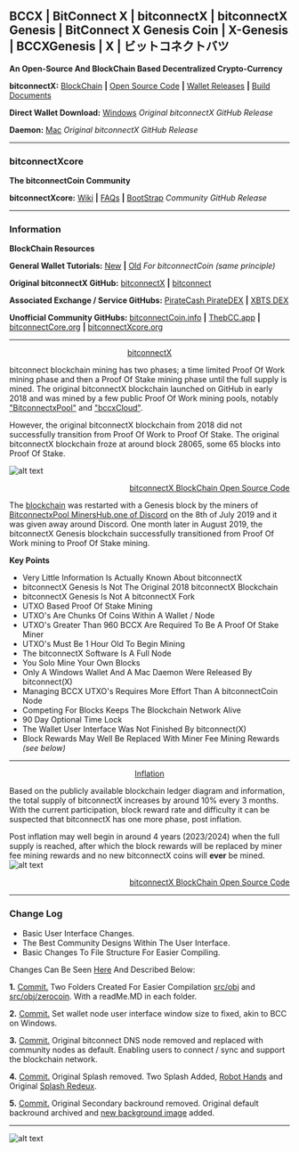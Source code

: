 ## BCCX **|** BitConnect X **|** bitconnectX **|** bitconnectX Genesis **|** BitConnect X Genesis Coin **|** X-Genesis **|** BCCXGenesis **|** X **|** ビットコネクトバツ

**An Open-Source And BlockChain Based Decentralized Crypto-Currency**

**bitconnectX:** [BlockChain](https://chainz.cryptoid.info/bccx "BlockChain") **|** [Open Source Code](https://github.com/bitconnectcoin/bitconnectx/tree/master/src "Open Source Code") **|** [Wallet Releases](https://github.com/bitconnectcoin/bitconnectx/tree/master/wallet "Wallet Releases") **|** [Build Documents](https://github.com/bitconnectcoin/bitconnectx/tree/master/doc "Build Documents")

**Direct Wallet Download:** [Windows](https://github.com/bitconnectcoin/bitconnectx/blob/master/wallet/bitconnectx-qt.exe?raw=true "Windows") *Original bitconnectX GitHub Release*

**Daemon:** [Mac](https://github.com/bitconnectcoin/bitconnectx/blob/master/wallet/bitconnectxd?raw=true "Mac") *Original bitconnectX GitHub Release*

---

### bitconnectXcore

**The bitconnectCoin Community**

**bitconnectXcore:** [Wiki](https://github.com/bitconnectCore/bitconnectCoin/wiki "Wiki") **|** [FAQs](https://discord.gg/JxMNabw "FAQs") **|** [BootStrap](https://github.com/bitconnectXcore/bitconnectX-Genesis-blockchain-bootstrap "BootStrap") *Community GitHub Release*

---

### Information

**BlockChain Resources**

**General Wallet Tutorials:** [New](https://youtu.be/RTieeNXGNrE "New Wallet Tutorial") **|** [Old](https://youtu.be/OFPNmYAQYdw "Old Wallet Tutorial") *For bitconnectCoin (same principle)*

**Original bitconnectX GitHub:** [bitconnectX](https://github.com/bitconnectCoin/bitconnectX/ "bitconnectX") **|**  [bitconnect](https://github.com/bitconnectCoin/bitconnectCoin/ "bitconnectCoin")  

**Associated Exchange / Service GitHubs:** [PirateCash PirateDEX](https://github.com/piratecash/pirate-dex/releases "PirateCash PirateDEX") **|** [XBTS DEX](https://github.com/XBTS/xbts-ui/releases "PirateCash PirateDEX")

**Unofficial Community GitHubs:** [bitconnectCoin.info](https://github.com/bitconnectcoininfo/ "bitconnectCoin.info")  **|**  [ThebCC.app](https://github.com/ThebCC/ "ThebCC.app")  **|**  [bitconnectCore.org](https://github.com/bitconnectCore/ "bitconnectCore.org")  **|**  [bitconnectXcore.org](https://github.com/bitconnectXcore/ "bitconnectXcore.org")

---

[<p align="center">bitconnectX</p>](https://chainz.cryptoid.info/bccx/#!crypto "bitconnectX")

bitconnect blockchain mining has two phases; a time limited Proof Of Work mining phase and then a Proof Of Stake mining phase until the full supply is mined. The original bitconnectX blockchain launched on GitHub in early 2018 and was mined by a few public Proof Of Work mining pools, notably ["BitconnectxPool"](https://twitter.com/BitconnectxPool "BitconnectxPool") and ["bccxCloud"](https://twitter.com/bccxCloud "bccxCloud").

However, the original bitconnectX blockchain from 2018 did not successfully transition from Proof Of Work to Proof Of Stake. The original bitconnectX blockchain froze at around block 28065, some 65 blocks into Proof Of Stake.

![alt text](https://cdn.discordapp.com/attachments/643796993314914304/689900984822136932/pow_end.PNG "Proof Of Work Mining End")
[<p align="right">bitconnectX BlockChain Open Source Code</p>](https://github.com/bitconnectcoin/bitconnectx/blob/master/src/main.h "bitconnectX BlockChain Open Source Code")

The [blockchain](https://chainz.cryptoid.info/bccx/#!crypto "Blockchain") was restarted with a Genesis block by the miners of [BitconnectxPool MinersHub.one of Discord](https://discord.gg/xu2eQhw) on the 8th of July 2019 and it was given away around Discord. One month later in August 2019, the bitconnectX Genesis blockchain successfully transitioned from Proof Of Work mining to Proof Of Stake mining.

**Key Points**
- Very Little Information Is Actually Known About bitconnectX
- bitconnectX Genesis Is Not The Original 2018 bitconnectX Blockchain
- bitconnectX Genesis Is Not A bitconnectX Fork
- UTXO Based Proof Of Stake Mining
- UTXO's Are Chunks Of Coins Within A Wallet / Node
- UTXO's Greater Than 960 BCCX Are Required To Be A Proof Of Stake Miner
- UTXO's Must Be 1 Hour Old To Begin Mining
- The bitconnectX Software Is A Full Node
- You Solo Mine Your Own Blocks
- Only A Windows Wallet And A Mac Daemon Were Released By bitconnect(X)
- Managing BCCX UTXO's Requires More Effort Than A bitconnectCoin Node
- Competing For Blocks Keeps The Blockchain Network Alive
- 90 Day Optional Time Lock
- The Wallet User Interface Was Not Finished By bitconnect(X)
- Block Rewards May Well Be Replaced With Miner Fee Mining Rewards *(see below)*

---

[<p align="center">Inflation</p>](https://chainz.cryptoid.info/bccx/#@inflation "Inflation")
Based on the publicly available blockchain ledger diagram and information, the total supply of bitconnectX increases by around 10% every 3 months. With the current participation, block reward rate and difficulty it can be suspected that bitconnectX has one more phase, post inflation. 

Post inflation may well begin in around 4 years (2023/2024) when the full supply is reached, after which the block rewards will be replaced by miner fee mining rewards and no new bitconnectX coins will **ever** be mined.
![alt text](https://cdn.discordapp.com/attachments/643796993314914304/689907876537565237/xinflation.png "Inflation")
[<p align="right">bitconnectX BlockChain Open Source Code</p>](https://github.com/bitconnectcoin/bitconnectx/blob/master/src/main.cpp "bitconnectX BlockChain Open Source Code")

---

### Change Log

- Basic User Interface Changes.
- The Best Community Designs Within The User Interface.
- Basic Changes To File Structure For Easier Compiling.

Changes Can Be Seen [Here](https://github.com/bitconnectXcore/bitconnectX-Genesis/commits/master "Commits") And Described Below:

**1.** [Commit.](https://github.com/bitconnectXcore/bitconnectX-Genesis/commit/165357426514d18a30135b6d542ef12a8502cebb "Commit") Two Folders Created For Easier Compilation [src/obj](https://github.com/bitconnectXcore/bitconnectX-Genesis/tree/master/src/obj "obj Folder") and [src/obj/zerocoin](https://github.com/bitconnectXcore/bitconnectX-Genesis/tree/master/src/obj/zerocoin "zerocoin Folder"). With a readMe.MD in each folder.

**2.** [Commit.](https://github.com/bitconnectXcore/bitconnectX-Genesis/commit/8f6908cf79f9e7f44524f99a37cd12e13ec69a2d "Commit") Set wallet node user interface window size to fixed, akin to BCC on Windows.

**3.** [Commit.](https://github.com/bitconnectXcore/bitconnectX-Genesis/commit/93277640ff9d6bcb8504962c4595ffe2ab6a795c "Commit") Original bitconnect DNS node removed and replaced with community nodes as default. Enabling users to connect / sync and support the blockchain network.

**4.** [Commit.](https://github.com/bitconnectXcore/bitconnectX-Genesis/commit/93277640ff9d6bcb8504962c4595ffe2ab6a795c "Commit") Original Splash removed. Two Splash Added, [Robot Hands](https://github.com/bitconnectXcore/bitconnectX-Genesis/blob/master/src/qt/res/images/splash3.png "Robot Hands") and Original [Splash Redeux](https://github.com/bitconnectXcore/bitconnectX-Genesis/blob/master/src/qt/res/images/splash4.png "Splash Redeux").

**5.** [Commit.](https://github.com/bitconnectXcore/bitconnectX-Genesis/commit/93277640ff9d6bcb8504962c4595ffe2ab6a795c "Commit") Original Secondary backround removed. Original default backround archived and [new background image](https://github.com/bitconnectXcore/bitconnectX-Genesis/blob/master/src/qt/res/images/bkg.png "new background image") added.

---

![alt text](https://cdn.discordapp.com/attachments/643796993314914304/689948888374706222/bitfconnectX.PNG "bitconnectX")
